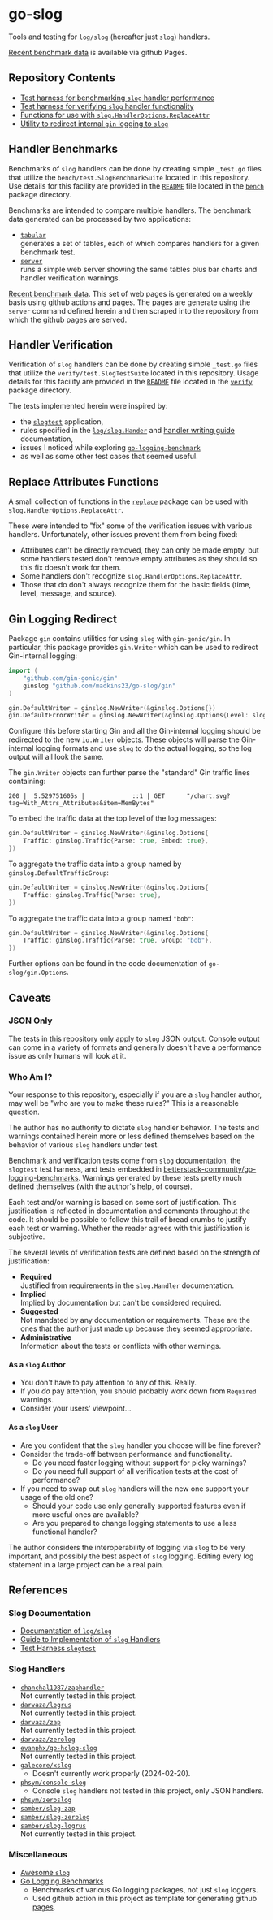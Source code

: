 # go-slog
Tools and testing for `log/slog` (hereafter just `slog`) handlers.

[Recent benchmark data](https://madkins23.github.io/go-slog/index.html)
is available via github Pages.

## Repository Contents

* [Test harness for benchmarking `slog` handler performance](#handler-benchmarks)
* [Test harness for verifying `slog` handler functionality](#handler-verification)
* [Functions for use with `slog.HandlerOptions.ReplaceAttr`](#replace-attributes-functions)
* [Utility to redirect internal `gin` logging to `slog`](#gin-logging-redirect)

## Handler Benchmarks

Benchmarks of `slog` handlers can be done by creating
simple `_test.go` files that utilize the `bench/test.SlogBenchmarkSuite`
located in this repository.
Use details for this facility are provided in
the [`README`](bench/README.md) file
located in the [`bench`](bench) package directory.

Benchmarks are intended to compare multiple handlers.
The benchmark data generated can be processed by two applications:
* [`tabular`](cmd/tabular/tabular.go)  
  generates a set of tables, each of which compares handlers for a given benchmark test.
* [`server`](cmd/server/server.go)  
  runs a simple web server showing the same tables plus bar charts and
  handler verification warnings.

[Recent benchmark data](https://madkins23.github.io/go-slog/index.html).
This set of web pages is generated on a weekly basis using github actions and pages.
The pages are generate using the `server` command defined herein and
then scraped into the repository from which the github pages are served.

## Handler Verification

Verification of `slog` handlers can be done by creating
simple `_test.go` files that utilize the `verify/test.SlogTestSuite`
located in this repository.
Usage details for this facility are provided in
the [`README`](verify/README.md) file
located in the [`verify`](verify) package directory.

The tests implemented herein were inspired by:
* the [`slogtest`](https://pkg.go.dev/golang.org/x/exp/slog/slogtest) application,
* rules specified in
  the [`log/slog.Hander`](https://pkg.go.dev/log/slog@master#Handler) and
  [handler writing guide](https://github.com/golang/example/tree/master/slog-handler-guide)
  documentation,
* issues I noticed while exploring
  [`go-logging-benchmark`](https://github.com/betterstack-community/go-logging-benchmarks)
* as well as some other test cases that seemed useful.

## Replace Attributes Functions

A small collection of functions in the [`replace`](replace) package
can be used with `slog.HandlerOptions.ReplaceAttr`.

These were intended to "fix" some of the verification issues with various handlers.
Unfortunately, other issues prevent them from being fixed:
* Attributes can't be directly removed, they can only be made empty,
  but some handlers tested don't remove empty attributes as they should
  so this fix doesn't work for them.
* Some handlers don't recognize `slog.HandlerOptions.ReplaceAttr`.
* Those that do don't always recognize them for the basic fields
  (time, level, message, and source).

## Gin Logging Redirect

Package `gin` contains utilities for using `slog` with `gin-gonic/gin`.
In particular, this package provides `gin.Writer` which can be used to redirect Gin-internal logging:
```go
import (
    "github.com/gin-gonic/gin"
    ginslog "github.com/madkins23/go-slog/gin"
)

gin.DefaultWriter = ginslog.NewWriter(&ginslog.Options{})
gin.DefaultErrorWriter = ginslog.NewWriter(&ginslog.Options{Level: slog.LevelError})
```
Configure this before starting Gin and all the Gin-internal logging
should be redirected to the new `io.Writer` objects.
These objects will parse the Gin-internal logging formats and
use `slog` to do the actual logging, so the log output will all look the same.

The `gin.Writer` objects can further parse the "standard" Gin traffic lines containing:
```
200 |  5.529751605s |             ::1 | GET      "/chart.svg?tag=With_Attrs_Attributes&item=MemBytes"
```
To embed the traffic data at the top level of the log messages:
```go
gin.DefaultWriter = ginslog.NewWriter(&ginslog.Options{
	Traffic: ginslog.Traffic{Parse: true, Embed: true},
})
```
To aggregate the traffic data into a group named by `ginslog.DefaultTrafficGroup`:
```go
gin.DefaultWriter = ginslog.NewWriter(&ginslog.Options{
	Traffic: ginslog.Traffic{Parse: true},
})
```
To aggregate the traffic data into a group named `"bob"`:
```go
gin.DefaultWriter = ginslog.NewWriter(&ginslog.Options{
	Traffic: ginslog.Traffic{Parse: true, Group: "bob"},
})
```
Further options can be found in the code documentation of `go-slog/gin.Options`.

## Caveats

### JSON Only

The tests in this repository only apply to `slog` JSON output.
Console output can come in a variety of formats and
generally doesn't have a performance issue as only humans will look at it.

### Who Am I?

Your response to this repository, especially if you are a `slog` handler author,
may well be "who are you to make these rules?"
This is a reasonable question.

The author has no authority to dictate `slog` handler behavior.
The tests and warnings contained herein more or less defined themselves
based on the behavior of various `slog` handlers under test.

Benchmark and verification tests come from `slog` documentation,
the `slogtest` test harness, and tests embedded in
[betterstack-community/go-logging-benchmarks](https://github.com/betterstack-community/go-logging-benchmarks).
Warnings generated by these tests pretty much defined themselves (with the author's help, of course).

Each test and/or warning is based on some sort of justification.
This justification is reflected in documentation and comments throughout the code.
It should be possible to follow this trail of bread crumbs to justify each test or warning.
Whether the reader agrees with this justification is subjective.

The several levels of verification tests are defined based on the strength of justification:

* **Required**  
  Justified from requirements in the `slog.Handler` documentation.
* **Implied**  
  Implied by documentation but can't be considered required.
* **Suggested**  
  Not mandated by any documentation or requirements.
  These are the ones that the author just made up because they seemed appropriate.
* **Administrative**  
  Information about the tests or conflicts with other warnings.

#### As a `slog` Author

* You don't have to pay attention to any of this. Really.
* If you _do_ pay attention, you should probably work down from `Required` warnings.
* Consider your users' viewpoint...

#### As a `slog` User

* Are you confident that the `slog` handler you choose will be fine forever?
* Consider the trade-off between performance and functionality.  
  - Do you need faster logging without support for picky warnings?
  - Do you need full support of all verification tests at the cost of performance?
* If you need to swap out `slog` handlers will the new one support your usage of the old one?
  - Should your code use only generally supported features even if more useful ones are available?
  - Are you prepared to change logging statements to use a less functional handler?

The author considers the interoperability of logging via `slog` to be very important,
and possibly the best aspect of `slog` logging.
Editing every log statement in a large project can be a real pain.

## References

### Slog Documentation

* [Documentation of `log/slog`](https://pkg.go.dev/log/slog@master)
* [Guide to Implementation of `slog` Handlers](https://github.com/golang/example/tree/master/slog-handler-guide)
* [Test Harness `slogtest`](https://pkg.go.dev/golang.org/x/exp/slog/slogtest)

### Slog Handlers

* [`chanchal1987/zaphandler`](https://github.com/chanchal1987/zaphandler)  
  Not currently tested in this project.
* [`darvaza/logrus`](https://pkg.go.dev/darvaza.org/slog/handlers/logrus)  
  Not currently tested in this project.
* [`darvaza/zap`](https://pkg.go.dev/darvaza.org/slog/handlers/zap)  
  Not currently tested in this project.
* [`darvaza/zerolog`](https://pkg.go.dev/darvaza.org/slog/handlers/zerolog)
* [`evanphx/go-hclog-slog`](https://github.com/evanphx/go-hclog-slog)  
  Not currently tested in this project.
* [`galecore/xslog`](https://github.com/galecore/xslog)
  - Doesn't currently work properly (2024-02-20).
* [`phsym/console-slog`](https://github.com/phsym/console-slog)
  - Console `slog` handlers not tested in this project, only JSON handlers.
* [`phsym/zeroslog`](https://github.com/phsym/zeroslog)
* [`samber/slog-zap`](https://github.com/samber/slog-zap)
* [`samber/slog-zerolog`](https://github.com/samber/slog-zerolog)
* [`samber/slog-logrus`](https://github.com/samber/slog-logrus)  
  Not currently tested in this project.

### Miscellaneous

* [Awesome `slog`](https://github.com/go-slog/awesome-slog)
* [Go Logging Benchmarks](https://github.com/betterstack-community/go-logging-benchmarks)
  - Benchmarks of various Go logging packages, not just `slog` loggers.
  - Used github action in this project as template for
    generating github [pages](https://pages.github.com/).
